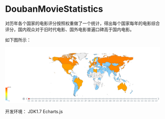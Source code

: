 # DoubanMovieStatistics

对历年各个国家的电影评分按照权重做了一个统计，得出每个国家每年的电影综合评分，国内观众对于旧时代电影、国外电影普遍口碑高于国内电影。

如下图所示：

![image](https://github.com/masterwugui/DoubanMovieStatistics/blob/master/images/%E5%8E%86%E5%B9%B4%E5%9B%BD%E5%AE%B6%E7%94%B5%E5%BD%B1%E8%AF%84%E5%88%86.png)

开发环境：
JDK1.7
Echarts.js
